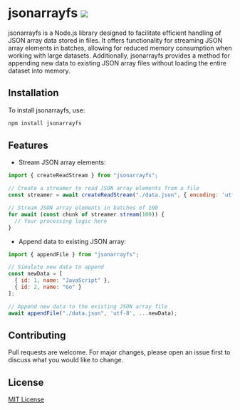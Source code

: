 # jsonarrayfs <img src="https://img.shields.io/npm/dm/jsonarrayfs" />

jsonarrayfs is a Node.js library designed to facilitate efficient handling of JSON array data stored in files. It offers functionality for streaming JSON array elements in batches, allowing for reduced memory consumption when working with large datasets. Additionally, jsonarrayfs provides a method for appending new data to existing JSON array files without loading the entire dataset into memory.

## Installation

To install jsonarrayfs, use:

```sh
npm install jsonarrayfs
```

## Features

- Stream JSON array elements:

```js
import { createReadStream } from "jsonarrayfs";

// Create a streamer to read JSON array elements from a file
const streamer = await createReadStream("./data.json", { encoding: 'utf-8' });

// Stream JSON array elements in batches of 100
for await (const chunk of streamer.stream(100)) {
  // Your processing logic here
}
```

- Append data to existing JSON array:

```js
import { appendFile } from "jsonarrayfs";

// Simulate new data to append
const newData = [
  { id: 1, name: "JavaScript" },
  { id: 2, name: "Go" }
];

// Append new data to the existing JSON array file
await appendFile("./data.json", 'utf-8', ...newData);
```

## Contributing

Pull requests are welcome. For major changes, please open an issue first to discuss what you would like to change.

## License

[MIT License ](https://github.com/mochatek/jsonarrayfs/blob/main/LICENSE)